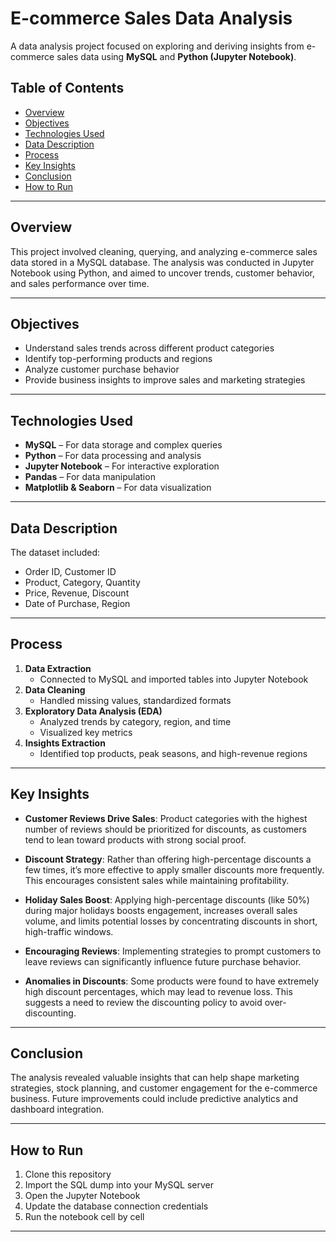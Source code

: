 # E-commerce Sales Data Analysis

A data analysis project focused on exploring and deriving insights from e-commerce sales data using **MySQL** and **Python (Jupyter Notebook)**.

## Table of Contents
- [Overview](#overview)
- [Objectives](#objectives)
- [Technologies Used](#technologies-used)
- [Data Description](#data-description)
- [Process](#process)
- [Key Insights](#key-insights)
- [Conclusion](#conclusion)
- [How to Run](#how-to-run)

---

## Overview

This project involved cleaning, querying, and analyzing e-commerce sales data stored in a MySQL database. The analysis was conducted in Jupyter Notebook using Python, and aimed to uncover trends, customer behavior, and sales performance over time.

---

## Objectives

- Understand sales trends across different product categories
- Identify top-performing products and regions
- Analyze customer purchase behavior
- Provide business insights to improve sales and marketing strategies

---

## Technologies Used

- **MySQL** – For data storage and complex queries
- **Python** – For data processing and analysis
- **Jupyter Notebook** – For interactive exploration
- **Pandas** – For data manipulation
- **Matplotlib & Seaborn** – For data visualization

---

## Data Description

The dataset included:
- Order ID, Customer ID
- Product, Category, Quantity
- Price, Revenue, Discount
- Date of Purchase, Region

---

## Process

1. **Data Extraction**
   - Connected to MySQL and imported tables into Jupyter Notebook
2. **Data Cleaning**
   - Handled missing values, standardized formats
3. **Exploratory Data Analysis (EDA)**
   - Analyzed trends by category, region, and time
   - Visualized key metrics
4. **Insights Extraction**
   - Identified top products, peak seasons, and high-revenue regions

---

## Key Insights

- **Customer Reviews Drive Sales**: Product categories with the highest number of reviews should be prioritized for discounts, as customers tend to lean toward products with strong social proof.
  
- **Discount Strategy**: Rather than offering high-percentage discounts a few times, it’s more effective to apply smaller discounts more frequently. This encourages consistent sales while maintaining profitability.

- **Holiday Sales Boost**: Applying high-percentage discounts (like 50%) during major holidays boosts engagement, increases overall sales volume, and limits potential losses by concentrating discounts in short, high-traffic windows.

- **Encouraging Reviews**: Implementing strategies to prompt customers to leave reviews can significantly influence future purchase behavior.

- **Anomalies in Discounts**: Some products were found to have extremely high discount percentages, which may lead to revenue loss. This suggests a need to review the discounting policy to avoid over-discounting.
---

## Conclusion

The analysis revealed valuable insights that can help shape marketing strategies, stock planning, and customer engagement for the e-commerce business. Future improvements could include predictive analytics and dashboard integration.

---

## How to Run

1. Clone this repository  
2. Import the SQL dump into your MySQL server  
3. Open the Jupyter Notebook  
4. Update the database connection credentials  
5. Run the notebook cell by cell

---